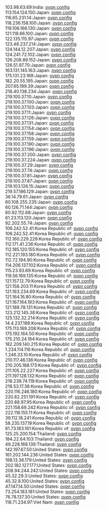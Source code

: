 103.98.63.69:India: [ovpn config](vpn/103_98_63_69.ovpn)  
113.154.124.150:Japan: [ovpn config](vpn/113_154_124_150.ovpn)  
116.65.231.14:Japan: [ovpn config](vpn/116_65_231_14.ovpn)  
118.236.158.100:Japan: [ovpn config](vpn/118_236_158_100.ovpn)  
119.106.166.130:Japan: [ovpn config](vpn/119_106_166_130.ovpn)  
121.118.66.100:Japan: [ovpn config](vpn/121_118_66_100.ovpn)  
122.135.115.97:Japan: [ovpn config](vpn/122_135_115_97.ovpn)  
123.48.237.214:Japan: [ovpn config](vpn/123_48_237_214.ovpn)  
124.144.12.207:Japan: [ovpn config](vpn/124_144_12_207.ovpn)  
124.241.72.102:Japan: [ovpn config](vpn/124_241_72_102.ovpn)  
126.208.89.152:Japan: [ovpn config](vpn/126_208_89_152.ovpn)  
126.51.97.70:Japan: [ovpn config](vpn/126_51_97_70.ovpn)  
163.131.145.163:Japan: [ovpn config](vpn/163_131_145_163.ovpn)  
175.131.23.169:Japan: [ovpn config](vpn/175_131_23_169.ovpn)  
182.20.55.195:Japan: [ovpn config](vpn/182_20_55_195.ovpn)  
207.65.199.39:Japan: [ovpn config](vpn/207_65_199_39.ovpn)  
218.40.138.234:Japan: [ovpn config](vpn/218_40_138_234.ovpn)  
219.100.37.10:Japan: [ovpn config](vpn/219_100_37_10.ovpn)  
219.100.37.100:Japan: [ovpn config](vpn/219_100_37_100.ovpn)  
219.100.37.103:Japan: [ovpn config](vpn/219_100_37_103.ovpn)  
219.100.37.11:Japan: [ovpn config](vpn/219_100_37_11.ovpn)  
219.100.37.126:Japan: [ovpn config](vpn/219_100_37_126.ovpn)  
219.100.37.131:Japan: [ovpn config](vpn/219_100_37_131.ovpn)  
219.100.37.154:Japan: [ovpn config](vpn/219_100_37_154.ovpn)  
219.100.37.158:Japan: [ovpn config](vpn/219_100_37_158.ovpn)  
219.100.37.159:Japan: [ovpn config](vpn/219_100_37_159.ovpn)  
219.100.37.190:Japan: [ovpn config](vpn/219_100_37_190.ovpn)  
219.100.37.196:Japan: [ovpn config](vpn/219_100_37_196.ovpn)  
219.100.37.200:Japan: [ovpn config](vpn/219_100_37_200.ovpn)  
219.100.37.224:Japan: [ovpn config](vpn/219_100_37_224.ovpn)  
219.100.37.29:Japan: [ovpn config](vpn/219_100_37_29.ovpn)  
219.100.37.74:Japan: [ovpn config](vpn/219_100_37_74.ovpn)  
219.100.37.81:Japan: [ovpn config](vpn/219_100_37_81.ovpn)  
219.100.37.87:Japan: [ovpn config](vpn/219_100_37_87.ovpn)  
219.103.126.15:Japan: [ovpn config](vpn/219_103_126_15.ovpn)  
219.57.186.129:Japan: [ovpn config](vpn/219_57_186_129.ovpn)  
36.14.79.61:Japan: [ovpn config](vpn/36_14_79_61.ovpn)  
60.108.255.235:Japan: [ovpn config](vpn/60_108_255_235.ovpn)  
60.126.71.144:Japan: [ovpn config](vpn/60_126_71_144.ovpn)  
60.92.112.68:Japan: [ovpn config](vpn/60_92_112_68.ovpn)  
61.23.113.120:Japan: [ovpn config](vpn/61_23_113_120.ovpn)  
92.202.55.74:Japan: [ovpn config](vpn/92_202_55_74.ovpn)  
106.242.52.41:Korea Republic of: [ovpn config](vpn/106_242_52_41.ovpn)  
106.242.52.41:Korea Republic of: [ovpn config](vpn/106_242_52_41.ovpn)  
112.160.229.226:Korea Republic of: [ovpn config](vpn/112_160_229_226.ovpn)  
112.171.41.236:Korea Republic of: [ovpn config](vpn/112_171_41_236.ovpn)  
112.185.120.155:Korea Republic of: [ovpn config](vpn/112_185_120_155.ovpn)  
112.221.193.180:Korea Republic of: [ovpn config](vpn/112_221_193_180.ovpn)  
112.72.194.90:Korea Republic of: [ovpn config](vpn/112_72_194_90.ovpn)  
114.206.137.102:Korea Republic of: [ovpn config](vpn/114_206_137_102.ovpn)  
115.23.93.69:Korea Republic of: [ovpn config](vpn/115_23_93_69.ovpn)  
119.56.169.135:Korea Republic of: [ovpn config](vpn/119_56_169_135.ovpn)  
121.157.12.79:Korea Republic of: [ovpn config](vpn/121_157_12_79.ovpn)  
121.158.203.11:Korea Republic of: [ovpn config](vpn/121_158_203_11.ovpn)  
121.163.234.69:Korea Republic of: [ovpn config](vpn/121_163_234_69.ovpn)  
121.164.16.80:Korea Republic of: [ovpn config](vpn/121_164_16_80.ovpn)  
121.167.164.193:Korea Republic of: [ovpn config](vpn/121_167_164_193.ovpn)  
121.189.78.131:Korea Republic of: [ovpn config](vpn/121_189_78_131.ovpn)  
123.212.145.38:Korea Republic of: [ovpn config](vpn/123_212_145_38.ovpn)  
125.132.32.214:Korea Republic of: [ovpn config](vpn/125_132_32_214.ovpn)  
14.4.237.188:Korea Republic of: [ovpn config](vpn/14_4_237_188.ovpn)  
175.113.189.208:Korea Republic of: [ovpn config](vpn/175_113_189_208.ovpn)  
175.192.164.50:Korea Republic of: [ovpn config](vpn/175_192_164_50.ovpn)  
175.210.24.184:Korea Republic of: [ovpn config](vpn/175_210_24_184.ovpn)  
182.209.140.215:Korea Republic of: [ovpn config](vpn/182_209_140_215.ovpn)  
1.234.114.116:Korea Republic of: [ovpn config](vpn/1_234_114_116.ovpn)  
1.246.33.10:Korea Republic of: [ovpn config](vpn/1_246_33_10.ovpn)  
210.117.46.136:Korea Republic of: [ovpn config](vpn/210_117_46_136.ovpn)  
210.205.188.173:Korea Republic of: [ovpn config](vpn/210_205_188_173.ovpn)  
211.105.22.227:Korea Republic of: [ovpn config](vpn/211_105_22_227.ovpn)  
211.197.128.132:Korea Republic of: [ovpn config](vpn/211_197_128_132.ovpn)  
218.239.74.119:Korea Republic of: [ovpn config](vpn/218_239_74_119.ovpn)  
218.53.17.36:Korea Republic of: [ovpn config](vpn/218_53_17_36.ovpn)  
220.116.246.180:Korea Republic of: [ovpn config](vpn/220_116_246_180.ovpn)  
220.82.251.191:Korea Republic of: [ovpn config](vpn/220_82_251_191.ovpn)  
220.88.97.95:Korea Republic of: [ovpn config](vpn/220_88_97_95.ovpn)  
221.158.69.242:Korea Republic of: [ovpn config](vpn/221_158_69_242.ovpn)  
222.118.155.11:Korea Republic of: [ovpn config](vpn/222_118_155_11.ovpn)  
39.112.18.241:Korea Republic of: [ovpn config](vpn/39_112_18_241.ovpn)  
58.235.137.19:Korea Republic of: [ovpn config](vpn/58_235_137_19.ovpn)  
61.73.183.161:Korea Republic of: [ovpn config](vpn/61_73_183_161.ovpn)  
125.25.200.154:Thailand: [ovpn config](vpn/125_25_200_154.ovpn)  
184.22.64.103:Thailand: [ovpn config](vpn/184_22_64_103.ovpn)  
49.228.168.139:Thailand: [ovpn config](vpn/49_228_168_139.ovpn)  
142.197.67.50:United States: [ovpn config](vpn/142_197_67_50.ovpn)  
161.202.144.236:United States: [ovpn config](vpn/161_202_144_236.ovpn)  
198.13.36.179:United States: [ovpn config](vpn/198_13_36_179.ovpn)  
202.182.127.177:United States: [ovpn config](vpn/202_182_127_177.ovpn)  
208.94.244.242:United States: [ovpn config](vpn/208_94_244_242.ovpn)  
45.32.29.3:United States: [ovpn config](vpn/45_32_29_3.ovpn)  
45.32.8.100:United States: [ovpn config](vpn/45_32_8_100.ovpn)  
47.147.14.50:United States: [ovpn config](vpn/47_147_14_50.ovpn)  
73.254.183.181:United States: [ovpn config](vpn/73_254_183_181.ovpn)  
76.78.137.30:United States: [ovpn config](vpn/76_78_137_30.ovpn)  
118.71.234.97:Viet Nam: [ovpn config](vpn/118_71_234_97.ovpn)  
